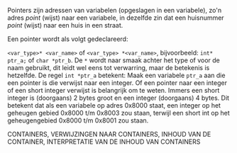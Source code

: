 Pointers zijn adressen van variabelen (opgeslagen in een variabele), zo'n adres *point* (wijst) naar een variabele, in dezelfde zin dat een huisnummer *point* (wijst) naar een huis in een straat.

Een pointer wordt als volgt gedeclareerd:

`<var_type>* <var_name>` of `<var_type> *<var_name>`, bijvoorbeeld:
`int* ptr_a;` of `char *ptr_b`.
De `*` wordt naar smaak achter het type of voor de naam gebruikt, dit leidt wel eens tot verwarring, maar de betekenis is hetzelfde.
De regel `int *ptr_a` betekent: Maak een variabele `ptr_a` aan die een pointer is die verwijst naar een integer.
Of een pointer naar een integer of een short integer verwijst is belangrijk om te weten. Immers een short integer is (doorgaans) 2 bytes groot en een integer (doorgaans) 4 bytes.
Dit betekent dat als een variabele op adres 0x8000 staat, een integer op het geheugen gebied 0x8000 t/m 0x8003 zou staan, terwijl een short int op het geheugengebied 0x8000 t/m 0x8001 zou staan.

CONTAINERS, VERWIJZINGEN NAAR CONTAINERS, INHOUD VAN DE CONTAINER, INTERPRETATIE VAN DE INHOUD VAN CONTAINERS

